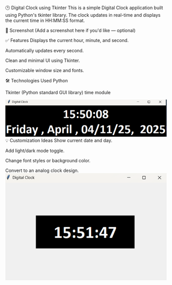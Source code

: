 🕒 Digital Clock using Tkinter
This is a simple Digital Clock application built using Python's tkinter library. The clock updates in real-time and displays the current time in HH:MM:SS format.

📸 Screenshot
(Add a screenshot here if you'd like — optional)

✅ Features
Displays the current hour, minute, and second.

Automatically updates every second.

Clean and minimal UI using Tkinter.

Customizable window size and fonts.

🛠️ Technologies Used
Python

Tkinter (Python standard GUI library)
time module

![alt text](image.png)
💡 Customization Ideas
Show current date and day.

Add light/dark mode toggle.

Change font styles or background color.

Convert to an analog clock design.
![alt text](image-1.png)
